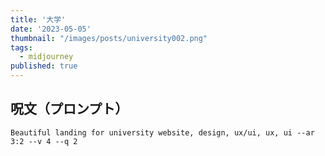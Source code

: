 ```yaml
---
title: '大学'
date: '2023-05-05'
thumbnail: "/images/posts/university002.png"
tags:
  - midjourney
published: true
---
```


## 呪文（プロンプト）
```
Beautiful landing for university website, design, ux/ui, ux, ui --ar 3:2 --v 4 --q 2
```